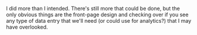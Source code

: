 I did more than I intended. There's still more that could be done,
but the only obvious things are the front-page design and checking 
over if you see any type of data entry that we'll need 
(or could use for analytics?) that I may have overlooked.
